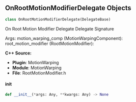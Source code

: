 ## OnRootMotionModifierDelegate Objects

```python
class OnRootMotionModifierDelegate(DelegateBase)
```

On Root Motion Modifier Delegate  Delegate Signature

Args:
    motion_warping_comp (MotionWarpingComponent): 
    root_motion_modifier (RootMotionModifier):

**C++ Source:**

- **Plugin**: MotionWarping
- **Module**: MotionWarping
- **File**: RootMotionModifier.h

<a id="unreal.OnRootMotionModifierDelegate.__init__"></a>

#### __init__

```python
def __init__(*args: Any, **kwargs: Any) -> None
```

<a id="unreal.DynamicOnFinalPassRendered"></a>